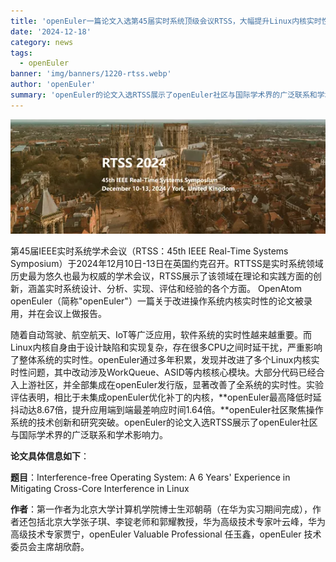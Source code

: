 ```yaml
---
title: 'openEuler一篇论文入选第45届实时系统顶级会议RTSS，大幅提升Linux内核实时性'
date: '2024-12-18'
category: news
tags:
  - openEuler
banner: 'img/banners/1220-rtss.webp'
author: 'openEuler'
summary: 'openEuler的论文入选RTSS展示了openEuler社区与国际学术界的广泛联系和学术影响力。'
---
```







![IMG\_256](./media/image1.webp)

第45届IEEE实时系统学术会议（RTSS：45th IEEE Real-Time Systems
Symposium）于2024年12月10日-13日在英国约克召开。RTTSS是实时系统领域历史最为悠久也最为权威的学术会议，RTSS展示了该领域在理论和实践方面的创新，涵盖实时系统设计、分析、实现、评估和经验的各个方面。 OpenAtom
openEuler（简称\"openEuler\"）一篇关于改进操作系统内核实时性的论文被录用，并在会议上做报告。

随着自动驾驶、航空航天、IoT等广泛应用，软件系统的实时性越来越重要。而Linux内核自身由于设计缺陷和实现复杂，存在很多CPU之间时延干扰，严重影响了整体系统的实时性。openEuler通过多年积累，发现并改进了多个Linux内核实时性问题，其中改动涉及WorkQueue、ASID等内核核心模块。大部分代码已经合入上游社区，并全部集成在openEuler发行版，显著改善了全系统的实时性。实验评估表明，相比于未集成openEuler优化补丁的内核，**openEuler最高降低时延抖动达8.67倍，提升应用端到端最差响应时间1.64倍。**openEuler社区聚焦操作系统的技术创新和研究突破。openEuler的论文入选RTSS展示了openEuler社区与国际学术界的广泛联系和学术影响力。

**论文具体信息如下**：

**题目**：Interference-free Operating System: A 6 Years' Experience in
Mitigating Cross-Core Interference in Linux

**作者**：第一作者为北京大学计算机学院博士生邓朝萌（在华为实习期间完成），作者还包括北京大学张子琪、李锭老师和郭耀教授，华为高级技术专家叶云峰，华为高级技术专家贾宁，openEuler
Valuable Professional 任玉鑫，openEuler 技术委员会主席胡欣蔚。
